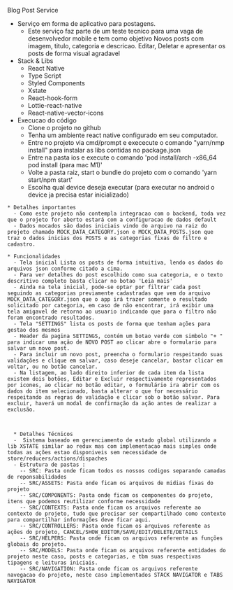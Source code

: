 Blog Post Service
   * Serviço em forma de aplicativo para postagens.
      - Este serviço faz parte de um teste tecnico para uma vaga de desenvolvedor mobile e tem como objetivo Novos posts com imagem, titulo, categoria e descricao. Editar, Deletar e apresentar os posts de forma visual agradavel
   * Stack & Libs
      - React Native
      - Type Script
      - Styled Components
      - Xstate
      - React-hook-form
      - Lottie-react-native
      - React-native-vector-icons
   * Execucao do código
     - Clone o projeto no github
     - Tenha um ambiente react native configurado em seu computador.
     - Entre no projeto via cmd/prompt e exececute o comando "yarn/nmp install" para instalar as libs contidas no package.json
     - Entre na pasta ios e execute o comando 'pod install/arch -x86_64 pod install (para mac M1)'
     - Volte a pasta raiz, start o bundle do projeto com o comando 'yarn start/npm start'
     - Escolha qual device deseja executar (para executar no android o device ja precisa estar inicializado)

    * Detalhes importantes
      - Como este projeto não contempla integracao com o backend, toda vez que o projeto for aberto estará com a configuracao de dados default
      - Dados mocados são dados iniciais vindo do arquivo na raiz do projeto chamado MOCK_DATA_CATEGORY.json e MOCK_DATA_POSTS.json que traz o dados inicias dos POSTS e as categorias fixas de filtro e cadastro.
      
    * Funcionalidades
      - Tela inicial Lista os posts de forma intuitiva, lendo os dados do arquivos json conforme citado a cima.
      - Para ver detalhes do post escolhido como sua categoria, e o texto descritivo completo basta clicar no botao 'Leia mais'
      - Ainda na tela inicial, pode-se optar por filtrar cada post seguindo as categorias previamente cadastradas que vem do arquivo MOCK_DATA_CATEGORY.json que o app irá trazer somente o resultado solicitado por categoria, em caso de não encontrar, irá exibir uma tela amigavel de retorno ao usuario indicando que para o filtro não foram encontrado resultados.
      - Tela "SETTINGS" lista os posts de forma que tenham ações para gestao dos mesmos
      - Header da pagina SETTINGS, contém um botao verde com simbolo "+ " para indicar uma ação de NOVO POST ao clicar abre o formulario para salvar um novo post.
      - Para incluir um novo post, preencha o formulario respeitando suas validações e clique em salvar, caso deseje cancelar, bastar clicar em voltar, ou no botão cancelar.
      - Na listagem, ao lado direito inferior de cada item da lista existem dois botões, Editar e Excluir respectivamente representados por icones, ao clicar no botão editar, o formulário ira abrir com os dados do item selecionado, basta alterar o que for necessário respeitando as regras de validação e clicar sob o botão salvar. Para excluir, haverá um modal de confirmação da ação antes de realizar a exclusão.



      * Detalhes Técnicos
      -  Sistema baseado em gerenciamento de estado global utilizando a lib XSTATE similar ao redux mas com implementacao mais simples onde todas as ações estao disponiveis sem necessidade de store/reducers/actions/dispaches
      - Estrutura de pastas : 
        -- SRC: Pasta onde ficam todos os nossos codigos separando camadas de reponsabilidades
        -- SRC/ASSETS: Pasta onde ficam os arquivos de midias fixas do projeto
        -- SRC/COMPONENTS: Pasta onde ficam os componentes do projeto, itens que podemos reutilizar conforme necessidade
        -- SRC/CONTEXTS: Pasta onde ficam os arquivos referente ao contexto do projeto, tudo que precisar ser compartilhado como contexto para compartilhar informações deve ficar aqui.
        -- SRC/CONTROLLERS: Pasta onde ficam os arquivos referente as ações do projeto, CANCEL/SHOW_EDITOR/SAVE/EDIT/DELETE/DETAILS
        -- SRC/HELPERS: Pasta onde ficam os arquivos referente as funções globais do projeto.
        -- SRC/MODELS: Pasta onde ficam os arquivos referente entidades do projeto neste caso, posts e categorias, e tbm suas respectivas tipagens e leituras iniciais.
        -- SRC/NAVIGATION: Pasta onde ficam os arquivos referente navegacao do projeto, neste caso implementados STACK NAVIGATOR e TABS NAVIGATOR
        
        
        
        
        
                
      
      
            
